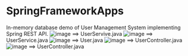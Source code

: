 # SpringFrameworkApps

In-memory database demo of  User Management System implementing Spring REST API.
![image](https://user-images.githubusercontent.com/89345896/217187871-dc157f90-5e50-4ba0-af21-3c8b3e124fda.png) ==> UserServive.java
![image](https://user-images.githubusercontent.com/89345896/217187962-f3d8236e-77cd-40d3-afc0-40569c8b963b.png) ==> UserService.java
![image](https://user-images.githubusercontent.com/89345896/217188057-4d283531-1bd6-47a6-9a4b-796fd5878b67.png) ==> User.java
![image](https://user-images.githubusercontent.com/89345896/217188336-38ac506a-f333-4ef4-8bbf-f963853a8978.png) ==> UserController.java
![image](https://user-images.githubusercontent.com/89345896/217188488-07d0f5ed-6a59-4c61-b695-2d6df9f23215.png) ==> UserController.java



